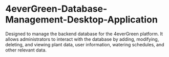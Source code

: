 # 4everGreen-Database-Management-Desktop-Application
Designed to manage the backend database for the 4everGreen platform. It allows administrators to interact with the database by adding, modifying, deleting, and viewing plant data, user information, watering schedules, and other relevant data. 
